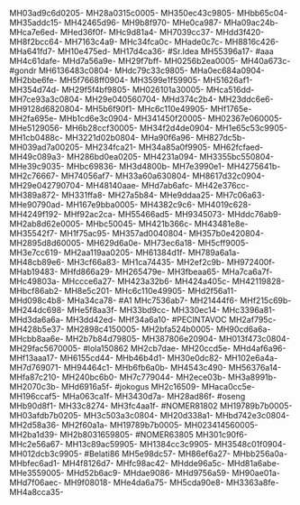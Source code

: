 MH03ad9c6d0205-
MH28a0315c0005-
MH350ec43c9805-
MHbb65c04-
MH35addc15-
MH42465d96-
MH9b8f970-
MHe0ca987-
MHa09ac24b-
MHca7e6ed-
MHed36f0f-
MHc9d81a4-
MH7039cc37-
MHdd3f420-
MH8f2bcc64-
MH7163c4a9-
MHc34fca0c-
MHade0c7c-
MH8816c426-
MHa641fd7-
MH10e475ed-
MH17d4ca36-
#Sr.Idea
MH55396a17-
#aaa
MH4c61dafe-
MHd7a56a9e-
MH29f7bff-
MH0256b2ea0005-
MH40a673c-
#gondr
MH6136483c0804-
MHdc79c33c9805-
MHa0ec684a0904-
MH2bbe6fe-
MH5f7668ff0904-
MH3599e1f59905-
MH51626af1-
MH354d74d-
MH29f5f4bf9805-
MH026101a30005-
MHca516dd-
MH7ce93a3c0804-
MH29e040560704-
MHd374c2b4-
MH23ddc6e6-
MH9128d6820804-
MH5b6f90f1-
MHc6c110e49905-
MHf1765e-
MH2fa695e-
MHb1cd6e3c0904-
MH341450f20005-
MH02367e060005-
MHe5129056-
MH6b28ccf30005-
MH34f2d4de0904-
MH1e65c53c9905-
MH1cb0488c-
MH3221d02b0804-
MHa90f6a96-
MH827dc5b-
MH039ad7a00205-
MH234fca21-
MH34a85a0f9905-
MH62fcfaed-
MH49c089a3-
MH286bd0ea0205-
MH4231a094-
MH3355bc550804-
MHe39c9035-
MHbc69836-
MH3d4800b-
MH7e3990e1-
MH4275641b-
MH2c76667-
MH74056af7-
MH33a60a630804-
MH8617d32c0904-
MH29e042790704-
MH48140aae-
MHd7ab6afc-
MH42e376cc-
MH389a872-
MH331ffa8-
MH27a5b84-
MHe9ddaa25-
MH7c06a63-
MHe90790ad-
MH167e9bba0005-
MH4382c9c6-
MH4019c628-
MH4249f192-
MHf92ac2ca-
MH55466ad5-
MH9345073-
MHddc76ab9-
MH2ab8d62e0005-
MHbc50045-
MH421b366c-
MH43481e8e-
MH35542f7-
MH1f75ac95-
MH357ad0040804-
MH357b0e420804-
MH2895d8d60005-
MH629d6a0e-
MH73ec6a18-
MH5cff9005-
MH3e7cc619-
MH2aa119aa0205-
MH61384d1f-
MH789a6a1a-
MH48cb89e6-
MH3cf66a83-
MH1ca74435-
MH2ef2c9b-
MH972400f-
MHab19483-
MHfd866a29-
MH265479e-
MH3fbeaa65-
MHa7ca6a7f-
MHc49803a-
MHccce6a27-
MH423a32b6-
MH424a405c-
MH42119828-
MHbcf86ab2-
MH8e5c201-
MHc6c110e49905-
MHd2f56a11-
MHd098c4b8-
MHa34ca78-
#A1
MHc7536ab7-
MH21444f6-
MHf215c69b-
MH244dc698-
MHe5f8aa3f-
MH33bd9cc-
MH330ec14-
MHc3396a81-
MHd3da6a6a-
MH3dd42ed-
MHf34a6a10-
#PECINTAVOC
MH2af795c-
MH428b5e37-
MH2898c4150005-
MH2bfa524b0005-
MH90cd6a6a-
MHcbb8aa6e-
MH2b7b84d79805-
MH387806e20904-
MH013f473c0804-
MH29fac5670005-
#lola150862
MH2cb7dae-
MH20ccd5e-
MHd4af6a96-
MHf13aaa17-
MH6155cd44-
MHb46b4d1-
MH30e0dc82-
MH102e6a4a-
MH7d769071-
MH94464c1-
MHb6fb6a0b-
MH4543c490-
MH56376a14-
MHfa87c210-
MH240bc6b0-
MH7c779044-
MH2ece03b-
MH3a8991b-
MH2070c3b-
MHd6916a5f-
#jokogus
MH2c16509-
MHaca0cc5e-
MH196ccaf5-
MHa063ca1f-
MH3430d7a-
MH28ad86f-
#oseng
MHb90d8f1-
MH33c8274-
MH3fc4aa1f-
#NOMER81802
MH19789b7b0005-
MH03afdb7b0205-
MH3c503a3c0804-
MH20d338a1-
MHbd742e3c0804-
MH2d58a36-
MH2f60a1a-
MH19789b7b0005-
MH023414560005-
MH2ba1d39-
MH2b8031659805-
#NOMER63805
MH301c90f6-
MHc2e56a67-
MH13c89ac59905-
MH1384cc3c9905-
MH3548c01f0904-
MH012dcb3c9905-
#Belati86
MH5e98dc57-
MH86ef6a27-
MHbb256a0a-
MHbfec6ad1-
MH4f8126d7-
MHfc98ac42-
MHdde96a5c-
MHd81a6abe-
MHe3559005-
MHd52b6ac9-
MHdae9086-
MHd9756a59-
MH90ae01a-
MHd7f06aec-
MH9f08018-
MHe4da6a75-
MH5cda90e8-
MH3363a8fe-
MH4a8cca35-